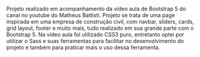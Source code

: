 Projeto realizado em acompanhamento da vídeo aula de Bootstrap 5 do canal no youtube do Matheus Battisti. Projeto se trata de uma page inspirada em uma empresa de construção civil,
com navbar, sliders, cards, grid layout, footer e muito mais, tudo realizado em sua grande parte com o Bootstrap 5. Na vídeo aula foi utilizado CSS3 puro, entretanto optei por utilizar
o Sass e suas ferramentas para facilitar no desenvolvimento do projeto e também para praticar mais o uso dessa ferramenta.
